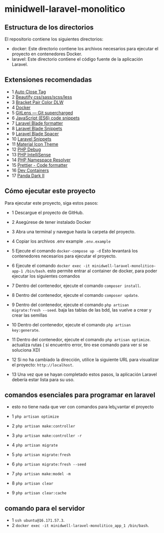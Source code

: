 # minidwell-laravel-monolitico

## Estructura de los directorios
El repositorio contiene los siguientes directorios:

* docker: Este directorio contiene los archivos necesarios para ejecutar el proyecto en contenedores Docker.
* laravel: Este directorio contiene el código fuente de la aplicación Laravel.

## Extensiones recomendadas
* 1 [Auto Close Tag](https://marketplace.visualstudio.com/items?itemName=formulahendry.auto-close-tag)
* 2 [Beautify css/sass/scss/less](https://marketplace.visualstudio.com/items?itemName=michelemelluso.code-beautifier)
* 3 [Bracket Pair Color DLW](https://marketplace.visualstudio.com/items?itemName=BracketPairColorDLW.bracket-pair-color-dlw)
* 4 [Docker](https://marketplace.visualstudio.com/items?itemName=ms-azuretools.vscode-docker)
* 5 [GitLens — Git supercharged](https://marketplace.visualstudio.com/items?itemName=eamodio.gitlens)
* 6 [JavaScript (ES6) code snippets](https://marketplace.visualstudio.com/items?itemName=xabikos.JavaScriptSnippets)
* 7 [Laravel Blade formatter](https://marketplace.visualstudio.com/items?itemName=shufo.vscode-blade-formatter)
* 8 [Laravel Blade Snippets](https://marketplace.visualstudio.com/items?itemName=onecentlin.laravel-blade)
* 9 [Laravel Blade Spacer](https://marketplace.visualstudio.com/items?itemName=austenc.laravel-blade-spacer)
* 10 [Laravel Snippets](https://marketplace.visualstudio.com/items?itemName=onecentlin.laravel5-snippets)
* 11 [Material Icon Theme](https://marketplace.visualstudio.com/items?itemName=PKief.material-icon-theme)
* 12 [PHP Debug](https://marketplace.visualstudio.com/items?itemName=xdebug.php-debug)
* 13 [PHP IntelliSense](https://marketplace.visualstudio.com/items?itemName=bmewburn.vscode-intelephense-client)
* 14 [PHP Namespace Resolver](https://marketplace.visualstudio.com/items?itemName=MehediDracula.php-namespace-resolver)
* 15 [Prettier - Code formatter](https://marketplace.visualstudio.com/items?itemName=esbenp.prettier-vscode)
* 16 [Dev Containers](https://marketplace.visualstudio.com/items?itemName=ms-vscode-remote.remote-containers)
* 17 [Panda Dark II](https://marketplace.visualstudio.com/items?itemName=PandaDigitalLLC.panda-dark-ii)


## Cómo ejecutar este proyecto
 Para ejecutar este proyecto, siga estos pasos:

* 1 Descargue el proyecto de GitHub.
* 2 Asegúrese de tener instalado Docker
* 3 Abra una terminal y navegue hasta la carpeta del proyecto.
* 4 Copiar los archivos .env example ```.env.example```
* 5 Ejecute el comando ```docker-compose up -d``` Esto levantará los contenedores necesarios para ejecutar el proyecto. 

* 6 Ejecute el comando ```docker exec -it minidwell-laravel-monolitico-app-1 /bin/bash```. esto permite entrar al container de docker, para poder ejecutar los siguientes comandos

* 7 Dentro del contenedor, ejecute el comando ```composer install```.
* 8 Dentro del contenedor, ejecute el comando ```composer update```.
* 9 Dentro del contenedor, ejecute el comando ```php artisan migrate:fresh --seed```. baja las tablas de las bdd, las vuelve a crear y crear las semillas
* 10 Dentro del contenedor, ejecute el comando ```php artisan key:generate```. 
* 11 Dentro del contenedor, ejecute el comando ```php artisan optimize```. actualiza rutas ( si encuentro error, tiro ese comando para ver si se soluciona XD)
* 12 Si no ha cambiado la dirección, utilice la siguiente URL para visualizar el proyecto: ```http://localhost```.
* 13 Una vez que se hayan completado estos pasos, la aplicación Laravel debería estar lista para su uso.

## comandos esenciales para programar en laravel
* esto no tiene nada que ver con comandos para leb¿vantar el proyecto

* 1 ```php artisan optimize```
* 2 ```php artisan make:controller```
* 3 ```php artisan make:controller -r```
* 4 ```php artisan migrate```
* 5 ```php artisan migrate:fresh``` 
* 6 ```php artisan migrate:fresh --seed```
* 7 ```php artisan make:model -m``` 
* 8 ```php artisan clear``` 
* 9 ```php artisan clear:cache``` 


## comando para el servidor
* 1  ```ssh ubuntu@16.171.57.3```.
* 2  ```docker exec -it minidwell-laravel-monolitico_app_1 /bin/bash```.
